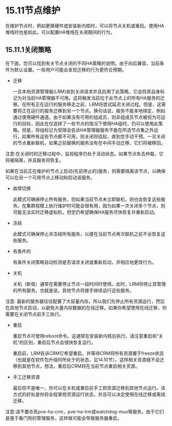 # 15.11节点维护
在维护节点时，例如更换硬件或安装新内核时，可以将节点关机或重启。使用HA堆栈时也是如此。可以配置HA堆栈在关闭期间的行为。

## 15.11.1关闭策略
在下面，您可以找到有关节点关闭的不同HA策略的说明。由于向后兼容，当前条件为默认设置。一些用户可能会发现迁移的行为更符合预期。

- 迁移
  
  一旦本地资源管理器(LRM)收到关闭请求并且启用了此策略，它会将其自身标记为对当前HA管理器不可用。这将触发当前位于此节点上的所有HA服务的迁移。在所有正在运行的服务移走之前，LRM将尝试延迟关闭过程。但是，这需要将正在运行的服务迁移到另一个节点。换句话说，服务不能本地绑定，例如通过使用硬件通道。由于如果没有可用的组成员，则非组成员节点被视为可运行的目标，因此在仅选择了一些节点的情况下使用HA组时，仍可以使用此策略。但是，将组标记为受限会告诉HA管理器服务不能在所选节点集之外运行，如果所有这些节点都不可用，则关闭将挂起，直到您手动干预。一旦关闭的节点重新联机，如果之前替换的服务没有在中间手动迁移，它们将被移回。

注意:在关闭时的迁移过程中，监视程序仍处于活动状态。如果节点失去仲裁，它将被隔离，并且服务将恢复。

如果在当前正在维护的节点上启动(先前停止的)服务，则需要隔离该节点，以确保可以在另一个可用节点上移动和启动该服务。

- 故障切换

  此模式可确保停止所有服务，但如果当前节点未立即联机，则也会恢复这些服务。在集群规模上执行维护时可能会很有用，因为如果一次关闭多个节点，则可能无法实时迁移虚拟机，但您仍希望确保HA服务尽快恢复并重新启动。

- 冻结
  
  此模式可确保停止并冻结所有服务，以便在当前节点再次联机之前不会恢复这些服务。

- 有条件的
  
  有条件关闭策略自动检测是否请求关闭或重新启动，并相应地更改行为。

- 关机
  
  关机（断电）通常在需要停止节点一段时间时使用。此时，LRM将停止其管理的所有服务。也就是说，其他节点将接手继续运行这些服务。

注意: 最新的服务器往往配置了大容量内存。所以我们先停止所有资源运行，然后在其他节点启动，以避免大量内存数据的在线迁移。如果你希望使用在线迁移，你需要在关闭节点前手工执行。

- 重启
  
  重启节点可使用reboot命令。这通常在安装新内核后执行。请注意重启和“关机”的区别，重启后节点会很快恢复运行。
  
  重启前，LRM告诉CRM它希望重启，并等待CRM将所有资源置于freeze状态（也就是在软件包升级时所处于的状态，见14.10节）。这样相关资源就不会迁移到其他节点。想法，重启后CRM将在当前节点重启相关资源。

- 手工迁移资源
  
  最后但不是唯一，你可以在关机或重启前手工把资源迁移到其他节点运行。该方式的好处是你将全程掌控资源运行状态，并且可以决定使用在线迁移或离线迁移。

注意:请不要杀死pve-ha-crm，pve-ha-lrm或watchdog-mux等服务。由于它们是基于看门狗的管理服务，这样做可能会导致服务器重启。